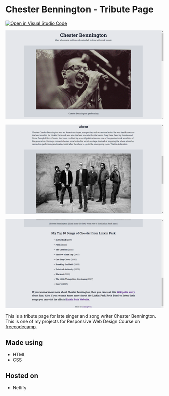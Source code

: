 # Chester Bennington - Tribute Page

[![Open in Visual Studio Code](https://open.vscode.dev/badges/open-in-vscode.svg)](https://open.vscode.dev/codingwolf-at/chester-tribute-page)

![SS](img/one.png)

![SS](img/two.png)

![SS](img/three.png)

 This is a tribute page for late singer and song writer Chester Bennington. This is one of my projects for Responsive Web Design Course on [freecodecamp](https://www.freecodecamp.org/).

## Made using

- HTML
- CSS

## Hosted on 

- Netlify